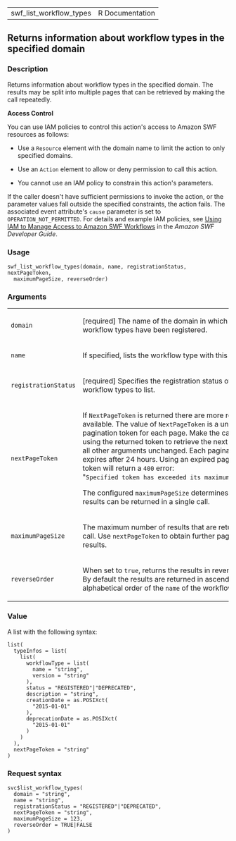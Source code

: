 <table style="width: 100%;">
<tbody>
<tr class="odd">
<td>swf_list_workflow_types</td>
<td style="text-align: right;">R Documentation</td>
</tr>
</tbody>
</table>

## Returns information about workflow types in the specified domain

### Description

Returns information about workflow types in the specified domain. The
results may be split into multiple pages that can be retrieved by making
the call repeatedly.

**Access Control**

You can use IAM policies to control this action's access to Amazon SWF
resources as follows:

-   Use a `Resource` element with the domain name to limit the action to
    only specified domains.

-   Use an `Action` element to allow or deny permission to call this
    action.

-   You cannot use an IAM policy to constrain this action's parameters.

If the caller doesn't have sufficient permissions to invoke the action,
or the parameter values fall outside the specified constraints, the
action fails. The associated event attribute's `cause` parameter is set
to `OPERATION_NOT_PERMITTED`. For details and example IAM policies, see
[Using IAM to Manage Access to Amazon SWF
Workflows](https://docs.aws.amazon.com/amazonswf/latest/developerguide/swf-dev-iam.html)
in the *Amazon SWF Developer Guide*.

### Usage

    swf_list_workflow_types(domain, name, registrationStatus, nextPageToken,
      maximumPageSize, reverseOrder)

### Arguments

<table>
<colgroup>
<col style="width: 35%" />
<col style="width: 65%" />
</colgroup>
<tbody>
<tr class="odd">
<td><code id="swf_list_workflow_types_:_domain">domain</code></td>
<td><p>[required] The name of the domain in which the workflow types
have been registered.</p></td>
</tr>
<tr class="even">
<td><code id="swf_list_workflow_types_:_name">name</code></td>
<td><p>If specified, lists the workflow type with this name.</p></td>
</tr>
<tr class="odd">
<td><code
id="swf_list_workflow_types_:_registrationStatus">registrationStatus</code></td>
<td><p>[required] Specifies the registration status of the workflow
types to list.</p></td>
</tr>
<tr class="even">
<td><code
id="swf_list_workflow_types_:_nextPageToken">nextPageToken</code></td>
<td><p>If <code>NextPageToken</code> is returned there are more results
available. The value of <code>NextPageToken</code> is a unique
pagination token for each page. Make the call again using the returned
token to retrieve the next page. Keep all other arguments unchanged.
Each pagination token expires after 24 hours. Using an expired
pagination token will return a <code>400</code> error: "<code
style="white-space: pre;">⁠Specified token has exceeded its maximum lifetime⁠</code>".</p>
<p>The configured <code>maximumPageSize</code> determines how many
results can be returned in a single call.</p></td>
</tr>
<tr class="odd">
<td><code
id="swf_list_workflow_types_:_maximumPageSize">maximumPageSize</code></td>
<td><p>The maximum number of results that are returned per call. Use
<code>nextPageToken</code> to obtain further pages of results.</p></td>
</tr>
<tr class="even">
<td><code
id="swf_list_workflow_types_:_reverseOrder">reverseOrder</code></td>
<td><p>When set to <code>true</code>, returns the results in reverse
order. By default the results are returned in ascending alphabetical
order of the <code>name</code> of the workflow types.</p></td>
</tr>
</tbody>
</table>

### Value

A list with the following syntax:

    list(
      typeInfos = list(
        list(
          workflowType = list(
            name = "string",
            version = "string"
          ),
          status = "REGISTERED"|"DEPRECATED",
          description = "string",
          creationDate = as.POSIXct(
            "2015-01-01"
          ),
          deprecationDate = as.POSIXct(
            "2015-01-01"
          )
        )
      ),
      nextPageToken = "string"
    )

### Request syntax

    svc$list_workflow_types(
      domain = "string",
      name = "string",
      registrationStatus = "REGISTERED"|"DEPRECATED",
      nextPageToken = "string",
      maximumPageSize = 123,
      reverseOrder = TRUE|FALSE
    )

